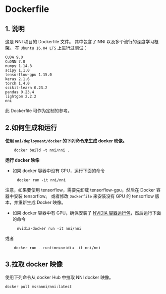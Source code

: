 # Dockerfile 

## 1. 说明

这是 NNI 项目的 Dockerfile 文件。 其中包含了 NNI 以及多个流行的深度学习框架。 在 `Ubuntu 16.04 LTS` 上进行过测试：

    CUDA 9.0
    CuDNN 7.0
    numpy 1.14.3
    scipy 1.1.0
    tensorflow-gpu 1.15.0
    keras 2.1.6
    torch 1.4.0
    scikit-learn 0.23.2
    pandas 0.23.4
    lightgbm 2.2.2
    nni
    

此 Dockerfile 可作为定制的参考。

## 2.如何生成和运行

**使用 `nni/deployment/docker` 的下列命令来生成 docker 映像。**

        docker build -t nni/nni .
    

**运行 docker 映像**

* 如果 docker 容器中没有 GPU，运行下面的命令

        docker run -it nni/nni
    

注意，如果要使用 tensorflow，需要先卸载 tensorflow-gpu，然后在 Docker 容器中安装 tensorflow。 或者修改 `Dockerfile` 来安装没有 GPU 的 tensorflow 版本，并重新生成 Docker 映像。

* 如果 docker 容器中有 GPU，确保安装了 [NVIDIA 容器运行包](https://github.com/NVIDIA/nvidia-docker)，然后运行下面的命令

        nvidia-docker run -it nni/nni
    

或者

        docker run --runtime=nvidia -it nni/nni
    

## 3.拉取 docker 映像

使用下列命令从 docker Hub 中拉取 NNI docker 映像。

    docker pull msranni/nni:latest